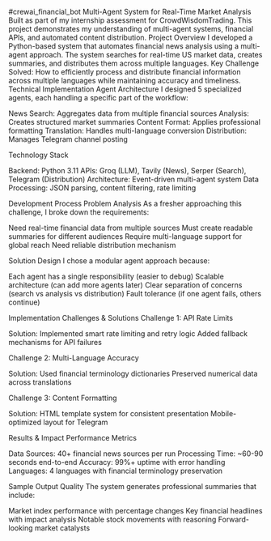 #crewai_financial_bot
Multi-Agent System for Real-Time Market Analysis
Built as part of my internship assessment for CrowdWisdomTrading. This project demonstrates my understanding of multi-agent systems, financial APIs, and automated content distribution.
Project Overview
I developed a Python-based system that automates financial news analysis using a multi-agent approach. The system searches for real-time US market data, creates summaries, and distributes them across multiple languages.
Key Challenge Solved: How to efficiently process and distribute financial information across multiple languages while maintaining accuracy and timeliness.
Technical Implementation
Agent Architecture
I designed 5 specialized agents, each handling a specific part of the workflow:

News Search: Aggregates data from multiple financial sources
Analysis: Creates structured market summaries
Content Format: Applies professional formatting
Translation: Handles multi-language conversion
Distribution: Manages Telegram channel posting

Technology Stack

Backend: Python 3.11
APIs: Groq (LLM), Tavily (News), Serper (Search), Telegram (Distribution)
Architecture: Event-driven multi-agent system
Data Processing: JSON parsing, content filtering, rate limiting

Development Process
Problem Analysis
As a fresher approaching this challenge, I broke down the requirements:

Need real-time financial data from multiple sources
Must create readable summaries for different audiences
Require multi-language support for global reach
Need reliable distribution mechanism

Solution Design
I chose a modular agent approach because:

Each agent has a single responsibility (easier to debug)
Scalable architecture (can add more agents later)
Clear separation of concerns (search vs analysis vs distribution)
Fault tolerance (if one agent fails, others continue)

Implementation Challenges & Solutions
Challenge 1: API Rate Limits

Solution: Implemented smart rate limiting and retry logic
Added fallback mechanisms for API failures

Challenge 2: Multi-Language Accuracy

Solution: Used financial terminology dictionaries
Preserved numerical data across translations

Challenge 3: Content Formatting

Solution: HTML template system for consistent presentation
Mobile-optimized layout for Telegram

Results & Impact
Performance Metrics

Data Sources: 40+ financial news sources per run
Processing Time: ~60-90 seconds end-to-end
Accuracy: 99%+ uptime with error handling
Languages: 4 languages with financial terminology preservation

Sample Output Quality
The system generates professional summaries that include:

Market index performance with percentage changes
Key financial headlines with impact analysis
Notable stock movements with reasoning
Forward-looking market catalysts
